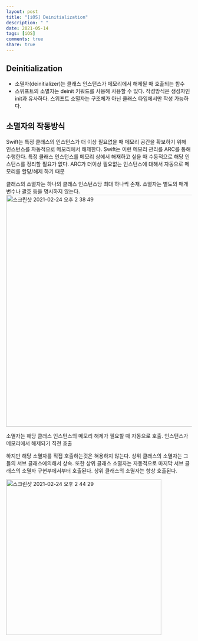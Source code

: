 ```yaml
---
layout: post
title: "[iOS] Deinitialization"
description: " "
date: 2021-05-14
tags: [iOS]
comments: true
share: true
---
```



## Deinitialization
- 소멸자(deinitializer)는 클래스 인스턴스가 메모리에서 해제될 때 호출되는 함수
- 스위프트의 소멸자는 deinit 키워드를 사용해 사용할 수 있다. 작성방식은 생성자인 init과 유사하다. 스위프트 소멸자는 구조체가 아닌 클래스 타입에서만 작성 가능하다.

## 소멸자의 작동방식    
Swift는 특정 클래스의 인스턴스가 더 이상 필요없을 때 메모리 공간을 확보하기 위해 인스턴스를 자동적으로 메모리에서 해제한다. Swift는 이런 메모리 관리를 ARC를 통해 수행한다. 특정 클래스 인스턴스를 메모리 상에서 해재하고 싶을 때 수동적으로 해당 인스턴스를 정리할 필요가 없다. ARC가 더이상 필요없는 인스턴스에 대해서 자동으로 메모리를 할당/해제 하기 때문    

클래스의 소멸자는 하나의 클래스 인스턴스당 최대 하나씩 존재. 소멸자는 별도의 매개변수나 괄호 등을 명시하지 않는다.
<img width="627" alt="스크린샷 2021-02-24 오후 2 38 49" src="https://user-images.githubusercontent.com/45002556/108953138-0a0ddd80-76ae-11eb-9be2-dc353ee871cd.png">

소멸자는 해당 클래스 인스턴스의 메모리 해제가 필요할 때 자동으로 호출. 인스턴스가 메모리에서 해제되기 직전 호출    

하지만 해당 소멸자를 직접 호출하는것은 혀용하지 않는다. 상위 클래스의 소멸자는 그들의 서브 클래스에의해서 상속. 또한 상위 클래스 소멸자는 자동적으로 마지막 서브 클래스의 소멸자 구현부에서부터 호출된다. 상위 클래스의 소멸자는 항상 호출된다.     

<img width="421" alt="스크린샷 2021-02-24 오후 2 44 29" src="https://user-images.githubusercontent.com/45002556/108953599-d4b5bf80-76ae-11eb-82aa-d65a214cfeb2.png">

